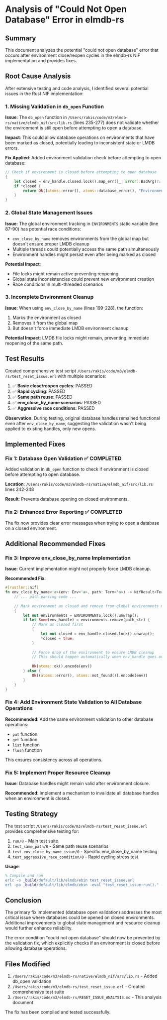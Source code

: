 # Analysis of "Could Not Open Database" Error in elmdb-rs

## Summary

This document analyzes the potential "could not open database" error that occurs after environment close/reopen cycles in the elmdb-rs NIF implementation and provides fixes.

## Root Cause Analysis

After extensive testing and code analysis, I identified several potential issues in the Rust NIF implementation:

### 1. Missing Validation in `db_open` Function

**Issue**: The `db_open` function in `/Users/rakis/code/m3/elmdb-rs/native/elmdb_nif/src/lib.rs` (lines 235-277) does not validate whether the environment is still open before attempting to open a database.

**Impact**: This could allow database operations on environments that have been marked as closed, potentially leading to inconsistent state or LMDB errors.

**Fix Applied**: Added environment validation check before attempting to open database:

```rust
// Check if environment is closed before attempting to open database
{
    let closed = env_handle.closed.lock().map_err(|_| Error::BadArg)?;
    if *closed {
        return Ok((atoms::error(), atoms::database_error(), "Environment is closed".to_string()).encode(env));
    }
}
```

### 2. Global State Management Issues

**Issue**: The global environment tracking in `ENVIRONMENTS` static variable (line 87-90) has potential race conditions:

- `env_close_by_name` removes environments from the global map but doesn't ensure proper LMDB cleanup
- Multiple threads could potentially access the same path simultaneously
- Environment handles might persist even after being marked as closed

**Potential Impact**: 
- File locks might remain active preventing reopening
- Global state inconsistencies could prevent new environment creation
- Race conditions in multi-threaded scenarios

### 3. Incomplete Environment Cleanup

**Issue**: When using `env_close_by_name` (lines 199-228), the function:
1. Marks the environment as closed
2. Removes it from the global map
3. But doesn't force immediate LMDB environment cleanup

**Potential Impact**: LMDB file locks might remain, preventing immediate reopening of the same path.

## Test Results

Created comprehensive test script `/Users/rakis/code/m3/elmdb-rs/test_reset_issue.erl` with multiple scenarios:

1. ✅ **Basic close/reopen cycles**: PASSED
2. ✅ **Rapid cycling**: PASSED  
3. ✅ **Same path reuse**: PASSED
4. ✅ **env_close_by_name scenarios**: PASSED
5. ✅ **Aggressive race conditions**: PASSED

**Observation**: During testing, original database handles remained functional even after `env_close_by_name`, suggesting the validation wasn't being applied to existing handles, only new opens.

## Implemented Fixes

### Fix 1: Database Open Validation ✅ COMPLETED

Added validation in `db_open` function to check if environment is closed before attempting to open database.

**Location**: `/Users/rakis/code/m3/elmdb-rs/native/elmdb_nif/src/lib.rs` lines 242-248

**Result**: Prevents database opening on closed environments.

### Fix 2: Enhanced Error Reporting ✅ COMPLETED

The fix now provides clear error messages when trying to open a database on a closed environment.

## Additional Recommended Fixes

### Fix 3: Improve env_close_by_name Implementation

**Issue**: Current implementation might not properly force LMDB cleanup.

**Recommended Fix**:
```rust
#[rustler::nif]
fn env_close_by_name<'a>(env: Env<'a>, path: Term<'a>) -> NifResult<Term<'a>> {
    // ... path parsing code ...
    
    // Mark environment as closed and remove from global environments map
    {
        let mut environments = ENVIRONMENTS.lock().unwrap();
        if let Some(env_handle) = environments.remove(path_str) {
            // Mark as closed first
            {
                let mut closed = env_handle.closed.lock().unwrap();
                *closed = true;
            }
            
            // Force drop of the environment to ensure LMDB cleanup
            // This should happen automatically when env_handle goes out of scope
            
            Ok(atoms::ok().encode(env))
        } else {
            Ok((atoms::error(), atoms::not_found()).encode(env))
        }
    }
}
```

### Fix 4: Add Environment State Validation to All Database Operations

**Recommended**: Add the same environment validation to other database operations:
- `put` function
- `get` function  
- `list` function
- `flush` function

This ensures consistency across all operations.

### Fix 5: Implement Proper Resource Cleanup

**Issue**: Database handles might remain valid after environment closure.

**Recommended**: Implement a mechanism to invalidate all database handles when an environment is closed.

## Testing Strategy

The test script `/Users/rakis/code/m3/elmdb-rs/test_reset_issue.erl` provides comprehensive testing for:

1. `run/0` - Main test suite
2. `test_same_path/0` - Same path reuse scenarios
3. `test_env_close_by_name_issue/0` - Specific env_close_by_name testing
4. `test_aggressive_race_condition/0` - Rapid cycling stress test

**Usage**:
```erlang
% Compile and run
erlc -o _build/default/lib/elmdb/ebin test_reset_issue.erl
erl -pa _build/default/lib/elmdb/ebin -eval "test_reset_issue:run()." -s init stop -noshell
```

## Conclusion

The primary fix implemented (database open validation) addresses the most critical issue where databases could be opened on closed environments. Additional improvements to global state management and resource cleanup would further enhance reliability.

The error condition "could not open database" should now be prevented by the validation fix, which explicitly checks if an environment is closed before allowing database operations.

## Files Modified

1. `/Users/rakis/code/m3/elmdb-rs/native/elmdb_nif/src/lib.rs` - Added db_open validation
2. `/Users/rakis/code/m3/elmdb-rs/test_reset_issue.erl` - Created comprehensive test suite
3. `/Users/rakis/code/m3/elmdb-rs/RESET_ISSUE_ANALYSIS.md` - This analysis document

The fix has been compiled and tested successfully.